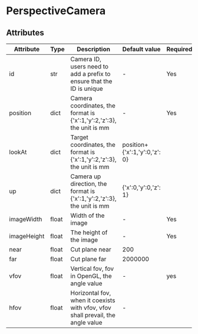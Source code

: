 # PerspectiveCamera
## Attributes
<!-- ### General attributes -->
|Attribute|Type|Description|Default value|Required|
|---|---|---|---|---|
|id|str|Camera ID, users need to add a prefix to ensure that the ID is unique|-|Yes|
|position|dict|Camera coordinates, the format is {'x':1,'y':2,'z':3}, the unit is mm|-|Yes|
|lookAt|dict|Target coordinates, the format is {'x':1,'y':2,'z':3}, the unit is mm|position+{'x':1,'y':0,'z': 0}|
|up|dict|Camera up direction, the format is {'x':1,'y':2,'z':3}, the unit is mm|{'x':0,'y':0,'z': 1}|
|imageWidth|float|Width of the image|-|Yes|
|imageHeight|float|The height of the image|-|Yes|
|near|float|Cut plane near|200|
|far|float|Cut plane far|2000000|
|vfov|float|Vertical fov, fov in OpenGL, the angle value|-|yes|
|hfov|float|Horizontal fov, when it coexists with vfov, vfov shall prevail, the angle value|-||

<!-- |cameraType|str|Camera type, support PERSPECTIVE (perspective camera), ORTHO (orthogonal camera), PANORAMA (panoramic camera)|"PERSPECTIVE"| -->
<!-- |iso||Indicates the sensitivity of the camera|| -->
<!-- |fnumber||f value, indicating the aperture size|| -->
<!-- |shutterSpeed||The shutter speed of the camera, the unit is s^-1|| -->